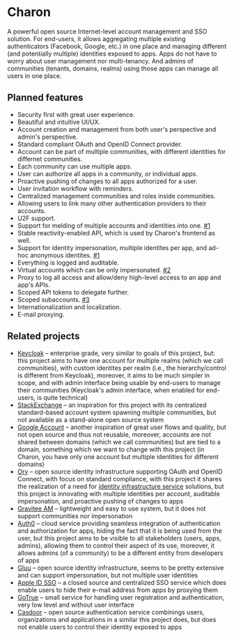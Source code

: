 # Charon

A powerful open source Internet-level account management and SSO solution. For end-users, it allows aggregating multiple existing authenticators (Facebook, Google, etc.)
in one place and managing different (and potentially multiple) identities exposed to apps. Apps do not have to worry about user management nor multi-tenancy.
And admins of communities (tenants, domains, realms) using those apps can manage all users in one place.

## Planned features

* Security first with great user experience.
* Beautiful and intuitive UI/UX.
* Account creation and management from both user's perspective and admin's perspective.
* Standard compliant OAuth and OpenID Connect provider.
* Account can be part of multiple communities, with different identities for differnet communities.
* Each community can use multiple apps.
* User can authorize all apps in a community, or individual apps.
* Proactive pushing of changes to all apps authorized for a user.
* User invitation workflow with reminders.
* Centralized management communities and roles inside communities.
* Allowing users to link many other authentication providers to their accounts.
* U2F support.
* Support for melding of multiple accounts and identities into one. [#1](https://gitlab.com/charon/charon/issues/1)
* Stable reactivity-enabled API, which is used by Charon's frontend as well.
* Support for identity impersonation, multiple identites per app, and ad-hoc anonymous identites. [#1](https://gitlab.com/charon/charon/issues/1)
* Everything is logged and auditable.
* Virtual accounts which can be only impersonated. [#2](https://gitlab.com/charon/charon/issues/2)
* Proxy to log all access and allow/deny high-level access to an app and app's APIs.
* Scoped API tokens to delegate further.
* Scoped subaccounts. [#3](https://gitlab.com/charon/charon/issues/3)
* Internationalization and localization.
* E-mail proxying.

## Related projects

* [Keycloak](https://www.keycloak.org) – enterprise grade, very similar to goals of this project, but: this project aims to have one account for multiple realms (which we call communities),
  with custom identites per realm (i.e., the hierarchy/control is different from Keycloak), moreover, it aims to be much simpler in scope, and with admin interface being usable by end-users to manage
  their communities (Keycloak's admin interface, when enabled for end-users, is quite technical)
* [StackExchange](https://stackexchange.com/) – an inspiration for this project with its centralized standard-based account system spawning multiple communities,
  but not available as a stand-alone open source system
* [Google Account](https://en.wikipedia.org/wiki/Google_Account) – another inspiration of great user flows and quality, but not open source and thus not reusable, moreover, accounts are not shared
  between domains (which we call communities) but are tied to a domain, something which we want to change with this project (in Charon, you have only one account but multiple identities for
  different domains)
* [Ory](https://www.ory.sh/) – open source identity infrastructure supporting OAuth and OpenID Connect, with focus on standard compliance, with this project it shares the realization
  of a need for [identity infrastructure service](https://www.ory.sh/docs/next/kratos/concepts/) solutions, but this project is innovating with multiple identities per account,
  auditable impersonation, and proactive pushing of changes to apps
* [Gravitee AM](https://gravitee.io/products/am/) – lightweight and easy to use system, but it does not support communities nor impersonation
* [Auth0](https://auth0.com/) – cloud service providing seamless integration of authentication and authorization for apps, hiding the fact that it is being used from the user,
  but this project aims to be visible to all stakeholders (users, apps, admins), allowing them to control their aspect of its use, moreover, it allows admins (of a community)
  to be a different entity from developers of apps
* [Gluu](https://gluu.org) – open source identity infrastructure, seems to be pretty extensive and can support impersonation, but not multiple user identities
* [Apple ID SSO](https://support.apple.com/guide/deployment/intro-to-single-sign-on-depfdbf18f55/web) – a closed source and centralized SSO service which does enable users to hide their e-mail address from apps by proxying them
* [GoTrue](https://github.com/netlify/gotrue) – small service for handling user registration and authentication, very low level and without user interface
* [Casdoor](https://casdoor.org/) – open source authentication service combinings users, organizations and applications in a similar this project does, but does not enable users to control their identity exposed to apps
